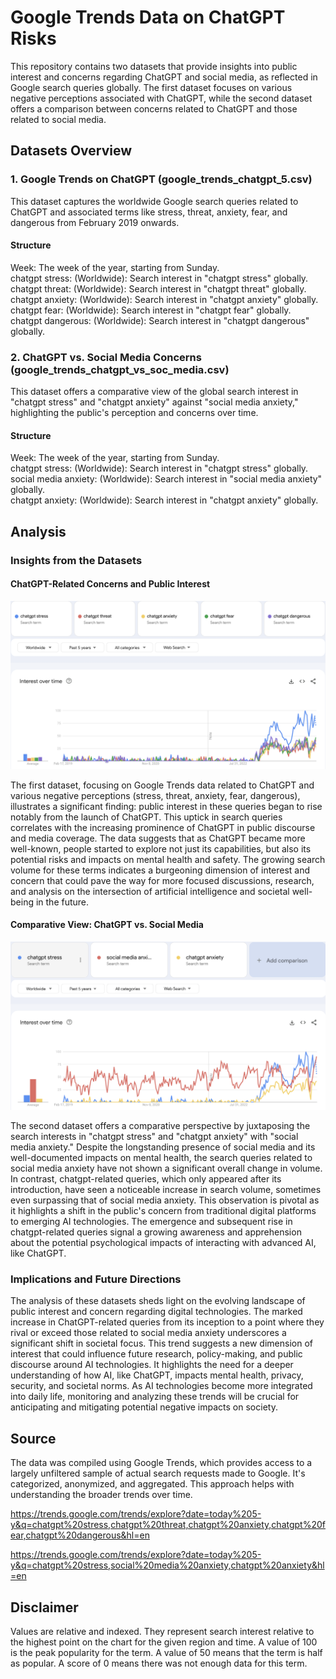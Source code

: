 # Google Trends Data on ChatGPT Risks

This repository contains two datasets that provide insights into public interest and concerns regarding ChatGPT and social media, as reflected in Google search queries globally. The first dataset focuses on various negative perceptions associated with ChatGPT, while the second dataset offers a comparison between concerns related to ChatGPT and those related to social media.

## Datasets Overview

### 1. Google Trends on ChatGPT (google_trends_chatgpt_5.csv)
This dataset captures the worldwide Google search queries related to ChatGPT and associated terms like stress, threat, anxiety, fear, and dangerous from February 2019 onwards.

#### Structure
Week: The week of the year, starting from Sunday.  
chatgpt stress: (Worldwide): Search interest in "chatgpt stress" globally.  
chatgpt threat: (Worldwide): Search interest in "chatgpt threat" globally.  
chatgpt anxiety: (Worldwide): Search interest in "chatgpt anxiety" globally.  
chatgpt fear: (Worldwide): Search interest in "chatgpt fear" globally.  
chatgpt dangerous: (Worldwide): Search interest in "chatgpt dangerous" globally.  

### 2. ChatGPT vs. Social Media Concerns (google_trends_chatgpt_vs_soc_media.csv)
This dataset offers a comparative view of the global search interest in "chatgpt stress" and "chatgpt anxiety" against "social media anxiety," highlighting the public's perception and concerns over time.

#### Structure
Week: The week of the year, starting from Sunday.   
chatgpt stress: (Worldwide): Search interest in "chatgpt stress" globally.  
social media anxiety: (Worldwide): Search interest in "social media anxiety" globally.  
chatgpt anxiety: (Worldwide): Search interest in "chatgpt anxiety" globally.  


## Analysis
### Insights from the Datasets
#### ChatGPT-Related Concerns and Public Interest

![google_trends_chatgpt_5.png](img%2Fgoogle_trends_chatgpt_5.png)

The first dataset, focusing on Google Trends data related to ChatGPT and various negative perceptions (stress, threat, anxiety, fear, dangerous), illustrates a significant finding: public interest in these queries began to rise notably from the launch of ChatGPT. This uptick in search queries correlates with the increasing prominence of ChatGPT in public discourse and media coverage. The data suggests that as ChatGPT became more well-known, people started to explore not just its capabilities, but also its potential risks and impacts on mental health and safety. The growing search volume for these terms indicates a burgeoning dimension of interest and concern that could pave the way for more focused discussions, research, and analysis on the intersection of artificial intelligence and societal well-being in the future.

#### Comparative View: ChatGPT vs. Social Media

![google_trends_chatgpt_vs_soc_media.png](img%2Fgoogle_trends_chatgpt_vs_soc_media.png)

The second dataset offers a comparative perspective by juxtaposing the search interests in "chatgpt stress" and "chatgpt anxiety" with "social media anxiety." Despite the longstanding presence of social media and its well-documented impacts on mental health, the search queries related to social media anxiety have not shown a significant overall change in volume. In contrast, chatgpt-related queries, which only appeared after its introduction, have seen a noticeable increase in search volume, sometimes even surpassing that of social media anxiety. This observation is pivotal as it highlights a shift in the public's concern from traditional digital platforms to emerging AI technologies. The emergence and subsequent rise in chatgpt-related queries signal a growing awareness and apprehension about the potential psychological impacts of interacting with advanced AI, like ChatGPT.

### Implications and Future Directions

The analysis of these datasets sheds light on the evolving landscape of public interest and concern regarding digital technologies. The marked increase in ChatGPT-related queries from its inception to a point where they rival or exceed those related to social media anxiety underscores a significant shift in societal focus. This trend suggests a new dimension of interest that could influence future research, policy-making, and public discourse around AI technologies. It highlights the need for a deeper understanding of how AI, like ChatGPT, impacts mental health, privacy, security, and societal norms. As AI technologies become more integrated into daily life, monitoring and analyzing these trends will be crucial for anticipating and mitigating potential negative impacts on society.

## Source
The data was compiled using Google Trends, which provides access to a largely unfiltered sample of actual search requests made to Google. It's categorized, anonymized, and aggregated. This approach helps with understanding the broader trends over time.  

https://trends.google.com/trends/explore?date=today%205-y&q=chatgpt%20stress,chatgpt%20threat,chatgpt%20anxiety,chatgpt%20fear,chatgpt%20dangerous&hl=en

https://trends.google.com/trends/explore?date=today%205-y&q=chatgpt%20stress,social%20media%20anxiety,chatgpt%20anxiety&hl=en


## Disclaimer
Values are relative and indexed. They represent search interest relative to the highest point on the chart for the given region and time. A value of 100 is the peak popularity for the term. A value of 50 means that the term is half as popular. A score of 0 means there was not enough data for this term.